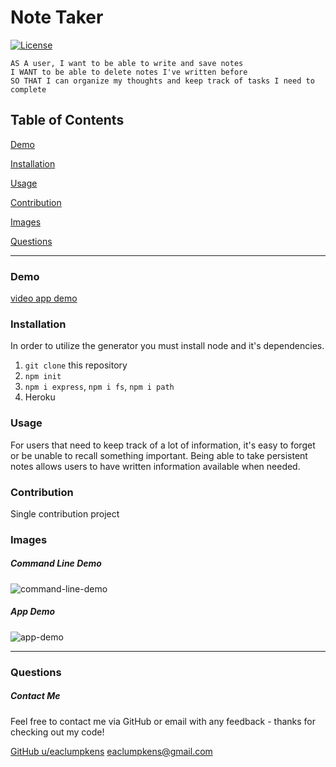 
# Note Taker
[![License](https://img.shields.io/badge/license-Other-orange)](https://opensource.org/licenses)

```
AS A user, I want to be able to write and save notes
I WANT to be able to delete notes I've written before
SO THAT I can organize my thoughts and keep track of tasks I need to complete
```

## Table of Contents

[Demo](#demo)

[Installation](#installation)

[Usage](#usage)

[Contribution](#contribution)

[Images](#images)

[Questions](#questions)

----
<a name="demo"></a>
### Demo

[video app demo]()

<a name="installation"></a>
### Installation

In order to utilize the generator you must install node and it's dependencies.

1. `git clone` this repository
2. `npm init`
3. `npm i express`, `npm i fs`, `npm i path`
4. Heroku

<a name="usage"></a>
### Usage

For users that need to keep track of a lot of information, it's easy to forget or be unable to recall something important. Being able to take persistent notes allows users to have written information available when needed.

<a name="contribution"></a>
### Contribution

Single contribution project 

<a name="images"></a>
### Images

##### Command Line Demo
![command-line-demo]()

##### App Demo
![app-demo]()

----

<a name="questions"></a>
### Questions
##### Contact Me

Feel free to contact me via GitHub or email with any feedback - thanks for checking out my code!

[GitHub u/eaclumpkens](https://github.com/eaclumpkens)
eaclumpkens@gmail.com